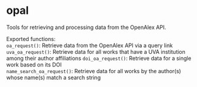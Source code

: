 # opal
Tools for retrieving and processing data from the OpenAlex API.

Exported functions:  
`oa_request()`: Retrieve data from the OpenAlex API via a query link  
`uva_oa_request()`: Retrieve data for all works that have a UVA institution among their author affiliations
`doi_oa_request()`: Retrieve data for a single work based on its DOI  
`name_search_oa_request()`: Retrieve data for all works by the author(s) whose name(s) match a search string
